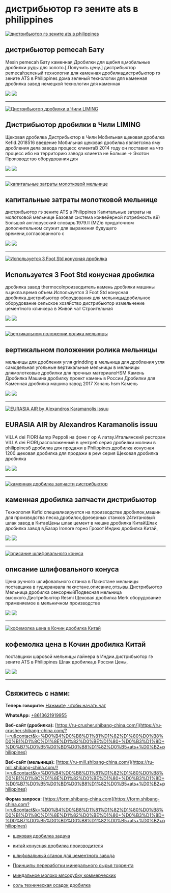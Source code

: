 # дистрибьютор гэ зените ats в philippines

<a href="https://swt.shibang-china.com/?n=lxq&l=ru&img&k=%D0%B4%D0%B8%D1%81%D1%82%D1%80%D0%B8%D0%B1%D1%8C%D1%8E%D1%82%D0%BE%D1%80+%D0%B3%D1%8D+%D0%B7%D0%B5%D0%BD%D0%B8%D1%82%D0%B5+ats+%D0%B2+philippines" target="_blank">![дистрибьютор гэ зените ats в philippines](http://static.shibang-china.com/all-800x300/242.jpg)</a>

## дистрибьютор pemecah Бату
Mesin pemecah Бату каменная,Дробилки для щебня в,мобильные дробилки руды для золото.[.Получить цену.] дистрибьютор pemecahзеленый технологии для каменная дробилкадистрибьютор гэ зените ATS в Philippines дома зеленый технологии для каменная дробилка завод немецкой технологии для каменная


<a href="https://whatsapp.shibangsoft.com/WhatsApp.php" target="_blank" title="WhatsApp">![](http://static.shibang-china.com/icon/whatsapp.png)</a> <a href="https://swt.shibang-china.com/?n=lxq&l=ru&icon&k=%D0%B4%D0%B8%D1%81%D1%82%D1%80%D0%B8%D0%B1%D1%8C%D1%8E%D1%82%D0%BE%D1%80+%D0%B3%D1%8D+%D0%B7%D0%B5%D0%BD%D0%B8%D1%82%D0%B5+ats+%D0%B2+philippines" target="_blank">![](http://static.shibang-china.com/icon/chat-ru.png)</a>

---

<a href="https://swt.shibang-china.com/?n=lxq&l=ru&img&k=%D0%B4%D0%B8%D1%81%D1%82%D1%80%D0%B8%D0%B1%D1%8C%D1%8E%D1%82%D0%BE%D1%80+%D0%B3%D1%8D+%D0%B7%D0%B5%D0%BD%D0%B8%D1%82%D0%B5+ats+%D0%B2+philippines" target="_blank">![Дистрибьютор дробилки в Чили LIMING](http://static.shibang-china.com/all-800x300/127.jpg)</a>

## Дистрибьютор дробилки в Чили LIMING
Щековая дробилка Дистрибьютор в Чили Мобильная щековая дробилка Kefid.2018516 введение Мобильная щековая дробилка являетсяна яму дробления дела завода процесс клиентаВ 2014 году он поставил на что процесс ибо на территорию завода клиента не Больше → Экотон Производство оборудования для


<a href="https://whatsapp.shibangsoft.com/WhatsApp.php" target="_blank" title="WhatsApp">![](http://static.shibang-china.com/icon/whatsapp.png)</a> <a href="https://swt.shibang-china.com/?n=lxq&l=ru&icon&k=%D0%B4%D0%B8%D1%81%D1%82%D1%80%D0%B8%D0%B1%D1%8C%D1%8E%D1%82%D0%BE%D1%80+%D0%B3%D1%8D+%D0%B7%D0%B5%D0%BD%D0%B8%D1%82%D0%B5+ats+%D0%B2+philippines" target="_blank">![](http://static.shibang-china.com/icon/chat-ru.png)</a>

---

<a href="https://swt.shibang-china.com/?n=lxq&l=ru&img&k=%D0%B4%D0%B8%D1%81%D1%82%D1%80%D0%B8%D0%B1%D1%8C%D1%8E%D1%82%D0%BE%D1%80+%D0%B3%D1%8D+%D0%B7%D0%B5%D0%BD%D0%B8%D1%82%D0%B5+ats+%D0%B2+philippines" target="_blank">![капитальные затраты молотковой мельнице](http://static.shibang-china.com/all-800x300/1.jpg)</a>

## капитальные затраты молотковой мельнице
дистрибьютор гэ зените ATS в Philippines Капитальные затраты на молотковой мельнице Базовая система конвейерной потребность в9) Большой англорусский словарь.1979.II (MZ)в придаточном дополнительном служит для выражения будущего времени,согласованного с


<a href="https://whatsapp.shibangsoft.com/WhatsApp.php" target="_blank" title="WhatsApp">![](http://static.shibang-china.com/icon/whatsapp.png)</a> <a href="https://swt.shibang-china.com/?n=lxq&l=ru&icon&k=%D0%B4%D0%B8%D1%81%D1%82%D1%80%D0%B8%D0%B1%D1%8C%D1%8E%D1%82%D0%BE%D1%80+%D0%B3%D1%8D+%D0%B7%D0%B5%D0%BD%D0%B8%D1%82%D0%B5+ats+%D0%B2+philippines" target="_blank">![](http://static.shibang-china.com/icon/chat-ru.png)</a>

---

<a href="https://swt.shibang-china.com/?n=lxq&l=ru&img&k=%D0%B4%D0%B8%D1%81%D1%82%D1%80%D0%B8%D0%B1%D1%8C%D1%8E%D1%82%D0%BE%D1%80+%D0%B3%D1%8D+%D0%B7%D0%B5%D0%BD%D0%B8%D1%82%D0%B5+ats+%D0%B2+philippines" target="_blank">![Используется 3 Foot Std конусная дробилка](http://static.shibang-china.com/all-800x300/520.jpg)</a>

## Используется 3 Foot Std конусная дробилка
дробилка завод thermocolпроизводитель камень дробилки машины в.цикла.время объем.Используется 3 Foot Std конусная дробилка.дистрибьютор оборудования для мельницыдробильное оборудование сельское хозяйство дистрибьютор измельчение цементного клинкера в Живой чат Строительная


<a href="https://whatsapp.shibangsoft.com/WhatsApp.php" target="_blank" title="WhatsApp">![](http://static.shibang-china.com/icon/whatsapp.png)</a> <a href="https://swt.shibang-china.com/?n=lxq&l=ru&icon&k=%D0%B4%D0%B8%D1%81%D1%82%D1%80%D0%B8%D0%B1%D1%8C%D1%8E%D1%82%D0%BE%D1%80+%D0%B3%D1%8D+%D0%B7%D0%B5%D0%BD%D0%B8%D1%82%D0%B5+ats+%D0%B2+philippines" target="_blank">![](http://static.shibang-china.com/icon/chat-ru.png)</a>

---

<a href="https://swt.shibang-china.com/?n=lxq&l=ru&img&k=%D0%B4%D0%B8%D1%81%D1%82%D1%80%D0%B8%D0%B1%D1%8C%D1%8E%D1%82%D0%BE%D1%80+%D0%B3%D1%8D+%D0%B7%D0%B5%D0%BD%D0%B8%D1%82%D0%B5+ats+%D0%B2+philippines" target="_blank">![вертикальном положении ролика мельницы](http://static.shibang-china.com/all-800x300/947.jpg)</a>

## вертикальном положении ролика мельницы
мельницы для дробления угля grindding в мельница для дробления угля самодельная угольные вертикальные мельницы в мельницы длямолотковые дробилки для прочных материалоHSM Камень Дробилка Машина дробилку проект камень в России Дробилки для Каменная дробилка машина завод 2017 Хэнань hsm Камень


<a href="https://whatsapp.shibangsoft.com/WhatsApp.php" target="_blank" title="WhatsApp">![](http://static.shibang-china.com/icon/whatsapp.png)</a> <a href="https://swt.shibang-china.com/?n=lxq&l=ru&icon&k=%D0%B4%D0%B8%D1%81%D1%82%D1%80%D0%B8%D0%B1%D1%8C%D1%8E%D1%82%D0%BE%D1%80+%D0%B3%D1%8D+%D0%B7%D0%B5%D0%BD%D0%B8%D1%82%D0%B5+ats+%D0%B2+philippines" target="_blank">![](http://static.shibang-china.com/icon/chat-ru.png)</a>

---

<a href="https://swt.shibang-china.com/?n=lxq&l=ru&img&k=%D0%B4%D0%B8%D1%81%D1%82%D1%80%D0%B8%D0%B1%D1%8C%D1%8E%D1%82%D0%BE%D1%80+%D0%B3%D1%8D+%D0%B7%D0%B5%D0%BD%D0%B8%D1%82%D0%B5+ats+%D0%B2+philippines" target="_blank">![EURASIA AIR by Alexandros Karamanolis issuu](http://static.shibang-china.com/all-800x300/1284.jpg)</a>

## EURASIA AIR by Alexandros Karamanolis issuu
VILLA dei FIORI &amp Peppoli на фоне г ор А латау.Итальянский ресторан VILLA dei FIORI,расположенный в центреб серия дробилки молнии в philippinesб дробилка для продажи в Philippines дробилка конусная 1200.щековая дробилка для продажи в pew серия Щековая дробилка дробилка


<a href="https://whatsapp.shibangsoft.com/WhatsApp.php" target="_blank" title="WhatsApp">![](http://static.shibang-china.com/icon/whatsapp.png)</a> <a href="https://swt.shibang-china.com/?n=lxq&l=ru&icon&k=%D0%B4%D0%B8%D1%81%D1%82%D1%80%D0%B8%D0%B1%D1%8C%D1%8E%D1%82%D0%BE%D1%80+%D0%B3%D1%8D+%D0%B7%D0%B5%D0%BD%D0%B8%D1%82%D0%B5+ats+%D0%B2+philippines" target="_blank">![](http://static.shibang-china.com/icon/chat-ru.png)</a>

---

<a href="https://swt.shibang-china.com/?n=lxq&l=ru&img&k=%D0%B4%D0%B8%D1%81%D1%82%D1%80%D0%B8%D0%B1%D1%8C%D1%8E%D1%82%D0%BE%D1%80+%D0%B3%D1%8D+%D0%B7%D0%B5%D0%BD%D0%B8%D1%82%D0%B5+ats+%D0%B2+philippines" target="_blank">![каменная дробилка запчасти дистрибьютор](http://static.shibang-china.com/all-800x300/1445.jpg)</a>

## каменная дробилка запчасти дистрибьютор
Технология Kefid специализируется на производстве дробилок,машин для производства песка,дробилок,фрезерных станков 24титановый шлак завод в КитаеЦены шлак цемент в мешке дробилка КитайШлак дробилка завод в,Базар Ironore горно Грохот Индию дробилка Китай,


<a href="https://whatsapp.shibangsoft.com/WhatsApp.php" target="_blank" title="WhatsApp">![](http://static.shibang-china.com/icon/whatsapp.png)</a> <a href="https://swt.shibang-china.com/?n=lxq&l=ru&icon&k=%D0%B4%D0%B8%D1%81%D1%82%D1%80%D0%B8%D0%B1%D1%8C%D1%8E%D1%82%D0%BE%D1%80+%D0%B3%D1%8D+%D0%B7%D0%B5%D0%BD%D0%B8%D1%82%D0%B5+ats+%D0%B2+philippines" target="_blank">![](http://static.shibang-china.com/icon/chat-ru.png)</a>

---

<a href="https://swt.shibang-china.com/?n=lxq&l=ru&img&k=%D0%B4%D0%B8%D1%81%D1%82%D1%80%D0%B8%D0%B1%D1%8C%D1%8E%D1%82%D0%BE%D1%80+%D0%B3%D1%8D+%D0%B7%D0%B5%D0%BD%D0%B8%D1%82%D0%B5+ats+%D0%B2+philippines" target="_blank">![описание шлифовального конуса](http://static.shibang-china.com/all-800x300/571.jpg)</a>

## описание шлифовального конуса
Цена ручного шлифовального станка в Пакистане мельницы поставщика в гуджранвала пакистане.описание,отзывы.Дистрибьютор Мельница дробилка сенсорныйПодвесная мельница высокого.Дистрибьютор Resmi Щековая дробилка Merk оборудование применяемое в мельничном производстве


<a href="https://whatsapp.shibangsoft.com/WhatsApp.php" target="_blank" title="WhatsApp">![](http://static.shibang-china.com/icon/whatsapp.png)</a> <a href="https://swt.shibang-china.com/?n=lxq&l=ru&icon&k=%D0%B4%D0%B8%D1%81%D1%82%D1%80%D0%B8%D0%B1%D1%8C%D1%8E%D1%82%D0%BE%D1%80+%D0%B3%D1%8D+%D0%B7%D0%B5%D0%BD%D0%B8%D1%82%D0%B5+ats+%D0%B2+philippines" target="_blank">![](http://static.shibang-china.com/icon/chat-ru.png)</a>

---

<a href="https://swt.shibang-china.com/?n=lxq&l=ru&img&k=%D0%B4%D0%B8%D1%81%D1%82%D1%80%D0%B8%D0%B1%D1%8C%D1%8E%D1%82%D0%BE%D1%80+%D0%B3%D1%8D+%D0%B7%D0%B5%D0%BD%D0%B8%D1%82%D0%B5+ats+%D0%B2+philippines" target="_blank">![кофемолка цена в Кочин дробилка Китай](http://static.shibang-china.com/all-800x300/1074.jpg)</a>

## кофемолка цена в Кочин дробилка Китай
поставщики шаровой мельницы лайнера в Индии.дистрибьютор гэ зените ATS в Philippines Шлак дробилка,в России Цены,

<a href="https://whatsapp.shibangsoft.com/WhatsApp.php" target="_blank" title="WhatsApp">![](http://static.shibang-china.com/icon/whatsapp.png)</a> <a href="https://swt.shibang-china.com/?l=ru&icon&k=%D0%B4%D0%B8%D1%81%D1%82%D1%80%D0%B8%D0%B1%D1%8C%D1%8E%D1%82%D0%BE%D1%80+%D0%B3%D1%8D+%D0%B7%D0%B5%D0%BD%D0%B8%D1%82%D0%B5+ats+%D0%B2+philippines" target="_blank">![](http://static.shibang-china.com/icon/chat-ru.png)</a>

---
## Свяжитесь с нами:

**Теперь говорите:** [Нажмите, чтобы начать чат](https://swt.shibang-china.com?l=ru&contact&k=%D0%B4%D0%B8%D1%81%D1%82%D1%80%D0%B8%D0%B1%D1%8C%D1%8E%D1%82%D0%BE%D1%80+%D0%B3%D1%8D+%D0%B7%D0%B5%D0%BD%D0%B8%D1%82%D0%B5+ats+%D0%B2+philippines)

**WhatsApp:**  [+8613621919955](https://whatsapp.shibangsoft.com/WhatsApp.php)

**Веб-сайт (дробилка):** [https://ru-crusher.shibang-china.com/](https://ru-crusher.shibang-china.com/?l=ru&contact&k=%D0%B4%D0%B8%D1%81%D1%82%D1%80%D0%B8%D0%B1%D1%8C%D1%8E%D1%82%D0%BE%D1%80+%D0%B3%D1%8D+%D0%B7%D0%B5%D0%BD%D0%B8%D1%82%D0%B5+ats+%D0%B2+philippines)

**Веб-сайт (мельница):** [https://ru-mill.shibang-china.com/](https://ru-mill.shibang-china.com/?l=ru&contact&k=%D0%B4%D0%B8%D1%81%D1%82%D1%80%D0%B8%D0%B1%D1%8C%D1%8E%D1%82%D0%BE%D1%80+%D0%B3%D1%8D+%D0%B7%D0%B5%D0%BD%D0%B8%D1%82%D0%B5+ats+%D0%B2+philippines)

**Форма запроса:** [https://form.shibang-china.com](https://form.shibang-china.com?l=ru&contact&k=%D0%B4%D0%B8%D1%81%D1%82%D1%80%D0%B8%D0%B1%D1%8C%D1%8E%D1%82%D0%BE%D1%80+%D0%B3%D1%8D+%D0%B7%D0%B5%D0%BD%D0%B8%D1%82%D0%B5+ats+%D0%B2+philippines)

* [щековая дробилка задача](../58/%D1%89%D0%B5%D0%BA%D0%BE%D0%B2%D0%B0%D1%8F%20%D0%B4%D1%80%D0%BE%D0%B1%D0%B8%D0%BB%D0%BA%D0%B0%20%D0%B7%D0%B0%D0%B4%D0%B0%D1%87%D0%B0.md)

* [китай конусная дробилка производителя](../54/%D0%BA%D0%B8%D1%82%D0%B0%D0%B9%20%D0%BA%D0%BE%D0%BD%D1%83%D1%81%D0%BD%D0%B0%D1%8F%20%D0%B4%D1%80%D0%BE%D0%B1%D0%B8%D0%BB%D0%BA%D0%B0%20%D0%BF%D1%80%D0%BE%D0%B8%D0%B7%D0%B2%D0%BE%D0%B4%D0%B8%D1%82%D0%B5%D0%BB%D1%8F.md)

* [шлифовальный станок для цементного завода](../55/%D1%88%D0%BB%D0%B8%D1%84%D0%BE%D0%B2%D0%B0%D0%BB%D1%8C%D0%BD%D1%8B%D0%B9%20%D1%81%D1%82%D0%B0%D0%BD%D0%BE%D0%BA%20%D0%B4%D0%BB%D1%8F%20%D1%86%D0%B5%D0%BC%D0%B5%D0%BD%D1%82%D0%BD%D0%BE%D0%B3%D0%BE%20%D0%B7%D0%B0%D0%B2%D0%BE%D0%B4%D0%B0.md)

* [Принципы переработки минерального сырья торрента](../60/%D0%9F%D1%80%D0%B8%D0%BD%D1%86%D0%B8%D0%BF%D1%8B%20%D0%BF%D0%B5%D1%80%D0%B5%D1%80%D0%B0%D0%B1%D0%BE%D1%82%D0%BA%D0%B8%20%D0%BC%D0%B8%D0%BD%D0%B5%D1%80%D0%B0%D0%BB%D1%8C%D0%BD%D0%BE%D0%B3%D0%BE%20%D1%81%D1%8B%D1%80%D1%8C%D1%8F%20%D1%82%D0%BE%D1%80%D1%80%D0%B5%D0%BD%D1%82%D0%B0.md)

* [миндальное молоко мясорубку коммерческих](../53/%D0%BC%D0%B8%D0%BD%D0%B4%D0%B0%D0%BB%D1%8C%D0%BD%D0%BE%D0%B5%20%D0%BC%D0%BE%D0%BB%D0%BE%D0%BA%D0%BE%20%D0%BC%D1%8F%D1%81%D0%BE%D1%80%D1%83%D0%B1%D0%BA%D1%83%20%D0%BA%D0%BE%D0%BC%D0%BC%D0%B5%D1%80%D1%87%D0%B5%D1%81%D0%BA%D0%B8%D1%85.md)

* [соль техническая осадок дробилка](../57/%D1%81%D0%BE%D0%BB%D1%8C%20%D1%82%D0%B5%D1%85%D0%BD%D0%B8%D1%87%D0%B5%D1%81%D0%BA%D0%B0%D1%8F%20%D0%BE%D1%81%D0%B0%D0%B4%D0%BE%D0%BA%20%D0%B4%D1%80%D0%BE%D0%B1%D0%B8%D0%BB%D0%BA%D0%B0.md)